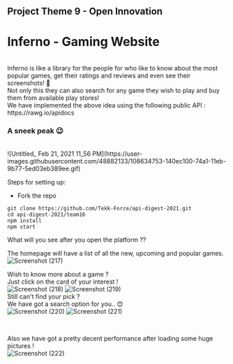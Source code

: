 ## Project Theme 9 - Open Innovation 

# Inferno - Gaming Website
<br/>
Inferno is like a library for the people for who like to know about the most popular games, get their ratings and reviews and even see their screenshots! 🤩<br/>
Not only this they can also search for any game they wish to play and buy them from available play stores!<br/>
We have implemented the above idea using the following public API : <br/>
https://rawg.io/apidocs <br/>

###                                                           A sneek peak 😉 
<br/>
![Untitled_ Feb 21, 2021 11_56 PM](https://user-images.githubusercontent.com/48882133/108634753-140ec100-74a1-11eb-9b77-5ed03eb389ee.gif)
<br/>

Steps for setting up:<br/>
- Fork the repo <br/>
```
git clone https://github.com/Tekk-Force/api-digest-2021.git
cd api-digest-2021/team16
npm install 
npm start
```

What will you see after you open the platform ?? <br/>

The homepage will have a list of all the new, upcoming and popular games. 
<br/>
![Screenshot (217)](https://user-images.githubusercontent.com/48882133/108634989-a95e8500-74a2-11eb-8501-dca570934bef.png)


Wish to know more about a game ?<br/>
Just click on the card of your interest !
<br/>
![Screenshot (218)](https://user-images.githubusercontent.com/48882133/108635057-fcd0d300-74a2-11eb-8b7e-cb59271b2586.png)
![Screenshot (219)](https://user-images.githubusercontent.com/48882133/108635059-ffcbc380-74a2-11eb-939c-41787d016d48.png)
<br/>
Still can't find your pick ?<br/>
We have got a search option for you.. 😊
<br/>
![Screenshot (220)](https://user-images.githubusercontent.com/48882133/108635124-884a6400-74a3-11eb-8538-c23ddce41660.png)
![Screenshot (221)](https://user-images.githubusercontent.com/48882133/108635125-8b455480-74a3-11eb-84df-f78049075b5d.png)

<br/>

Also we have got a pretty decent performance after loading some huge pictures ! <br/>
![Screenshot (222)](https://user-images.githubusercontent.com/48882133/108635189-145c8b80-74a4-11eb-805d-2d01649357a3.png)


